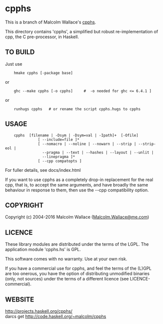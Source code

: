 # cpphs
This is a branch of Malcolm Wallace's [cpphs](https://hackage.haskell.org/package/cpphs).

This directory contains 'cpphs', a simplified but robust
re-implementation of cpp, the C pre-processor, in Haskell.

## TO BUILD
Just use
```
    hmake cpphs [-package base]
```
or
```
    ghc --make cpphs [-o cpphs]		#  -o needed for ghc <= 6.4.1 ]
```
or
```
    runhugs cpphs	# or rename the script cpphs.hugs to cpphs
```


## USAGE
```
	cpphs  [filename | -Dsym | -Dsym=val | -Ipath]+  [-Ofile]
               [ --include=file ]*
               [ --nomacro | --noline | --nowarn | --strip | --strip-eol |
                 --pragma | --text | --hashes | --layout | --unlit |
                 --linepragma ]*
               [ --cpp compatopts ]
```
For fuller details, see docs/index.html

If you want to use cpphs as a completely drop-in replacement for the
real cpp, that is, to accept the same arguments, and have broadly
the same behaviour in response to them, then use the --cpp compatibility
option.


## COPYRIGHT
Copyright (c) 2004-2016 Malcolm Wallace (Malcolm.Wallace@me.com)


## LICENCE
These library modules are distributed under the terms of the LGPL.
The application module 'cpphs.hs' is GPL.

This software comes with no warranty.  Use at your own risk.

If you have a commercial use for cpphs, and feel the terms of the (L)GPL
are too onerous, you have the option of distributing unmodified binaries
(only, not sources) under the terms of a different licence (see
LICENCE-commercial).


## WEBSITE
http://projects.haskell.org/cpphs/  
darcs get http://code.haskell.org/~malcolm/cpphs
